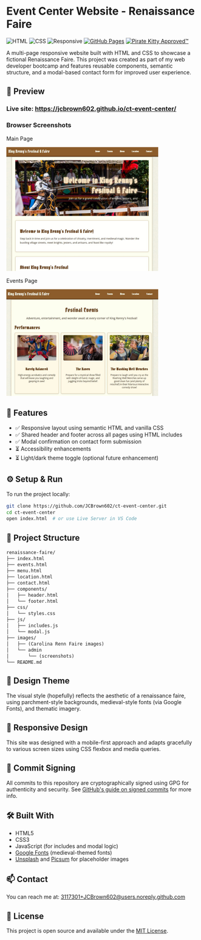 # Event Center Website - Renaissance Faire 
![HTML](https://img.shields.io/badge/HTML-5-orange)
![CSS](https://img.shields.io/badge/CSS-3-blue)
![Responsive](https://img.shields.io/badge/Responsive-Design-success)
[![GitHub Pages](https://img.shields.io/badge/Live-GitHub_Pages-blue?logo=github)](https://jcbrown602.github.io/ct-assignment-01/#top)
[![Pirate Kitty Approved™](https://img.shields.io/badge/Pirate_Kitty-Approved™-black?style=flat&logo=github&logoColor=white)](https://github.com/JCBrown602/pirate-kitty-badges)

A multi-page responsive website built with HTML and CSS to showcase a fictional Renaissance Faire. This project was created as part of my web developer bootcamp and features reusable components, semantic structure, and a modal-based contact form for improved user experience.

## 📸 Preview

### Live site: https://jcbrown602.github.io/ct-event-center/

### Browser Screenshots
Main Page

<img src="images/admin/screen-main-page.JPG" alt="Main page screenshot" width="400" />


Events Page

<img src="images/admin/screen-events-page.JPG" alt="Events page screenshot" width="400" />

## 🚀 Features

- ✅ Responsive layout using semantic HTML and vanilla CSS
- ✅ Shared header and footer across all pages using HTML includes
- ✅ Modal confirmation on contact form submission
- ⏳ Accessibility enhancements
- ⏳ Light/dark theme toggle (optional future enhancement)

## ⚙️ Setup & Run

To run the project locally:

```bash
git clone https://github.com/JCBrown602/ct-event-center.git
cd ct-event-center
open index.html  # or use Live Server in VS Code
```

## 📁 Project Structure

```
renaissance-faire/
├── index.html
├── events.html
├── menu.html
├── location.html
├── contact.html
├── components/
│   ├── header.html
│   └── footer.html
├── css/
│   └── styles.css
├── js/
│   ├── includes.js
│   └── modal.js
├── images/
│   ├── (Carolina Renn Faire images)
│   └── admin
│       └── (screenshots)
└── README.md
```

## 🎨 Design Theme

The visual style (hopefully) reflects the aesthetic of a renaissance faire, using parchment-style backgrounds, medieval-style fonts (via Google Fonts), and thematic imagery.

## 📱 Responsive Design

This site was designed with a mobile-first approach and adapts gracefully to various screen sizes using CSS flexbox and media queries.

## 🔐 Commit Signing

All commits to this repository are cryptographically signed using GPG for authenticity and security. See [GitHub's guide on signed commits](https://docs.github.com/en/authentication/managing-commit-signature-verification/about-commit-signature-verification) for more info.

## 🛠️ Built With

- HTML5
- CSS3
- JavaScript (for includes and modal logic)
- [Google Fonts](https://fonts.google.com/) (medieval-themed fonts)
- [Unsplash](https://unsplash.com/) and [Picsum](https://picsum.photos/) for placeholder images

## 📫 Contact

You can reach me at: [3117301+JCBrown602@users.noreply.github.com](3117301+JCBrown602@users.noreply.github.com)

## 📄 License

This project is open source and available under the [MIT License](LICENSE).
